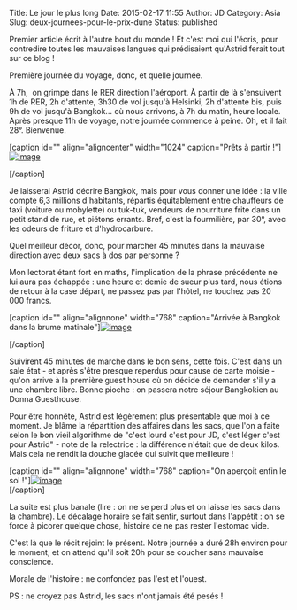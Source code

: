 Title: Le jour le plus long
Date: 2015-02-17 11:55
Author: JD
Category: Asia
Slug: deux-journees-pour-le-prix-dune
Status: published

Premier article écrit à l'autre bout du monde ! Et c'est moi qui
l'écris, pour contredire toutes les mauvaises langues qui prédisaient
qu'Astrid ferait tout sur ce blog !

Première journée du voyage, donc, et quelle journée.

<!-- PELICAN_END_SUMMARY -->

À 7h,  on grimpe dans le RER direction l'aéroport. À partir de là
s'ensuivent 1h de RER, 2h d'attente, 3h30 de vol jusqu'à Helsinki, 2h
d'attente bis, puis 9h de vol jusqu'à Bangkok... où nous arrivons, à 7h
du matin, heure locale. Après presque 11h de voyage, notre journée
commence à peine. Oh, et il fait 28°. Bienvenue.

[caption id="" align="aligncenter" width="1024" caption="Prêts à partir
!"][![image](https://astridetjdenasie.files.wordpress.com/2015/02/wpid-billets.jpg?w=1024 "Billets")](https://astridetjdenasie.files.wordpress.com/2015/02/wpid-billets.jpg)

[/caption]

Je laisserai Astrid décrire Bangkok, mais pour vous donner une idée : la
ville compte 6,3 millions d'habitants, répartis équitablement entre
chauffeurs de taxi (voiture ou mobylette) ou tuk-tuk, vendeurs de
nourriture frite dans un petit stand de rue, et piétons errants. Bref,
c'est la fourmilière, par 30°, avec les odeurs de friture et
d'hydrocarbure.

Quel meilleur décor, donc, pour marcher 45 minutes dans la mauvaise
direction avec deux sacs à dos par personne ?

Mon lectorat étant fort en maths, l'implication de la phrase précédente
ne lui aura pas échappée : une heure et demie de sueur plus tard, nous
étions de retour à la case départ, ne passez pas par l'hôtel, ne touchez
pas 20 000 francs.

[caption id="" align="alignnone" width="768" caption="Arrivée à Bangkok
dans la brume
matinale"][![image](https://astridetjdenasie.files.wordpress.com/2015/02/wpid-2015-02-17-17-46-07-jpg.jpeg?w=768 "Brume")](https://astridetjdenasie.files.wordpress.com/2015/02/wpid-2015-02-17-17-46-07-jpg.jpeg)

[/caption]

Suivirent 45 minutes de marche dans le bon sens, cette fois. C'est dans
un sale état - et après s'être presque reperdus pour cause de carte
moisie - qu'on arrive à la première guest house où on décide de demander
s'il y a une chambre libre. Bonne pioche : on passera notre séjour
Bangkokien au Donna Guesthouse.

Pour être honnête, Astrid est légèrement plus présentable que moi à ce
moment. Je blâme la répartition des affaires dans les sacs, que l'on a
faite selon le bon vieil algorithme de "c'est lourd c'est pour JD, c'est
léger c'est pour Astrid" - note de la relectrice : la différence n'était
que de deux kilos. Mais cela ne rendit la douche glacée qui suivit que
meilleure !

[caption id="" align="alignnone" width="768" caption="On aperçoit enfin
le sol
!"][![image](https://astridetjdenasie.files.wordpress.com/2015/02/wpid-2015-02-17-17-46-28-jpg.jpeg?w=768 "Avion Bangkok")](https://astridetjdenasie.files.wordpress.com/2015/02/wpid-2015-02-17-17-46-28-jpg.jpeg)  
[/caption]

La suite est plus banale (lire : on ne se perd plus et on laisse les
sacs dans la chambre). Le décalage horaire se fait sentir, surtout dans
l'appétit : on se force à picorer quelque chose, histoire de ne pas
rester l'estomac vide.

C'est là que le récit rejoint le présent. Notre journée a duré 28h
environ pour le moment, et on attend qu'il soit 20h pour se coucher sans
mauvaise conscience.

Morale de l'histoire : ne confondez pas l'est et l'ouest.

PS : ne croyez pas Astrid, les sacs n'ont jamais été pesés !

